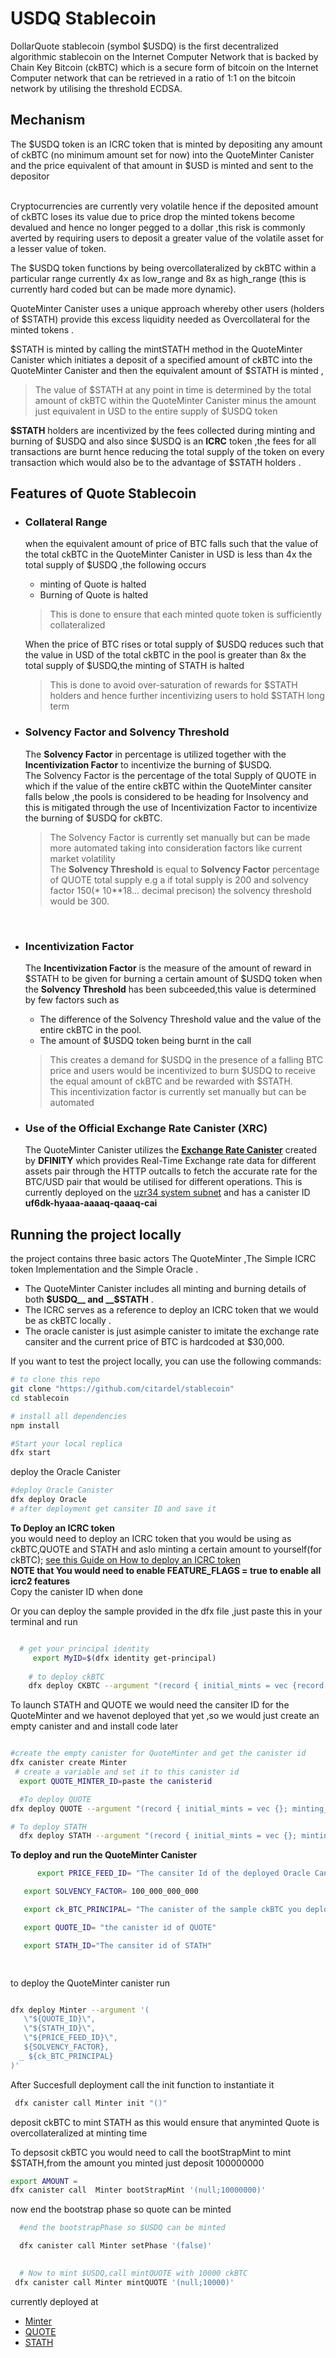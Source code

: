 # USDQ Stablecoin

DollarQuote stablecoin (symbol $USDQ) is the first decentralized algorithmic stablecoin on the Internet Computer Network that is backed by Chain Key Bitcoin (ckBTC) which is a secure form of bitcoin on the Internet Computer network that can be retrieved in a ratio of 1:1 on the bitcoin network by utilising the threshold ECDSA.<br>

## Mechanism

The $USDQ token is an ICRC token that is minted by depositing any amount of ckBTC (no minimum amount set for now) into the QuoteMinter Canister and the price equivalent of that amount in $USD is minted and sent to the depositor <br><br>

Cryptocurrencies are currently very volatile hence if the deposited amount of ckBTC loses its value due to price drop the minted tokens become devalued and hence no longer pegged to a dollar ,this risk is commonly averted by requiring users to deposit a greater value of the volatile asset for a lesser value of token.

 The $USDQ token functions by being overcollateralized by ckBTC within a particular range currently 4x as low_range and 8x as high_range (this is currently hard coded but can be made more dynamic).<br>

QuoteMinter Canister uses a unique approach whereby other users (holders of $STATH) provide this excess liquidity needed as Overcollateral for the minted tokens .<br>


$STATH is minted by calling the mintSTATH method in the QuoteMinter Canister which initiates a deposit of a specified amount of ckBTC into the QuoteMinter Canister and then the equivalent amount of $STATH is minted ,
>The value of $STATH at any point in time is determined by the total amount of ckBTC within the QuoteMinter Canister minus the amount just equivalent in USD to the entire supply of $USDQ token<br>

**$STATH** holders are incentivized by the fees collected during minting and burning of $USDQ and also since $USDQ is an __ICRC__ token ,the fees for all transactions are burnt hence reducing the total supply of the token on every transaction which would also be to the advantage of $STATH holders .


## Features of Quote Stablecoin

* ### Collateral Range <br>
   when the equivalent amount of price of BTC falls such that the value of the total ckBTC in the QuoteMinter Canister in USD is less than 4x the total supply of $USDQ ,the following occurs
  * minting of Quote is halted 
  * Burning of Quote is halted
  
  >This is done to ensure that each minted quote token is sufficiently collateralized <br>

  When the price of BTC rises or total supply of $USDQ reduces such that the value in USD of the total ckBTC in the pool is greater than 8x the total supply of $USDQ,the minting of STATH is halted<br>

  >This is done to avoid over-saturation of rewards for $STATH holders and hence further incentivizing users to hold $STATH long term<br>


* ### Solvency Factor and Solvency Threshold<br>
   The __Solvency Factor__ in percentage is utilized together with the __Incentivization Factor__ to incentivize the burning of $USDQ.<br>
   The Solvency Factor is the percentage of the total Supply of QUOTE in which if the value of the entire ckBTC within the QuoteMinter cansiter falls below ,the pools is considered to be heading for Insolvency and this is mitigated through the use  of Incentivization Factor to incentivize the burning of $USDQ for ckBTC.
   >The Solvency Factor is currently set manually but can be made more automated taking into consideration factors like current market volatility <br>
   >The __Solvency  Threshold__ is equal to __Solvency Factor__ percentage of QUOTE total supply e.g a if total supply is 200 and solvency factor 150(* 10**18... decimal precison) the solvency threshold would be 300.
   <br>
* ### Incentivization Factor<br>
  The __Incentivization Factor__ is the measure of the amount of reward in $STATH to be given for burning a certain amount of $USDQ token when the __Solvency Threshold__ has been subceeded,this value is determined by few factors such as 
  * The difference of the Solvency Threshold value and the value of the entire ckBTC in the pool.
  * The amount of $USDQ token being burnt in the call
  >This creates a demand for $USDQ in the presence of a falling BTC price and users would be incentivized to burn $USDQ to receive the equal amount of ckBTC and be rewarded with $STATH.<br>
  >This incentivization factor is currently set manually but can be automated <br>

* ### Use of the Official Exchange Rate  Canister (XRC) <br>
  The QuoteMinter Canister utilizes the **[Exchange Rate Canister](https://internetcomputer.org/docs/current/developer-docs/integrations/exchange-rate/exchange-rate-canister)** created by **DFINITY** which provides Real-Time Exchange rate data for different assets pair through the HTTP outcalls  to fetch the accurate rate for the BTC/USD pair that would be utilised for different operations. This is currently deployed on the [uzr34 system subnet](https://dashboard.internetcomputer.org/subnet/uzr34-akd3s-xrdag-3ql62-ocgoh-ld2ao-tamcv-54e7j-krwgb-2gm4z-oqe) and has a canister ID __uf6dk-hyaaa-aaaaq-qaaaq-cai__ <br>


## Running the project locally
 
 the project contains three basic actors The QuoteMinter ,The Simple ICRC token Implementation and the Simple Oracle .

 * The QuoteMinter Canister includes all minting and burning details of both __$USDQ__ and __$STATH__ .
 * The ICRC serves as a reference to deploy an ICRC token that we would be as ckBTC locally .
 * The oracle canister is just asimple canister to imitate the exchange rate cansiter and the current price of BTC is hardcoded at $30,000.<br>

If you want to test the  project locally, you can use the following commands:
 
```bash
# to clone this repo
git clone "https://github.com/citardel/stablecoin"
cd stablecoin

# install all dependencies
npm install

#Start your local replica
dfx start 
```
  deploy the Oracle Canister
``` bash
#deploy Oracle Canister
dfx deploy Oracle 
# after deployment get cansiter ID and save it 
```

**To Deploy an ICRC token**<br>
you would need to deploy an ICRC token that you would be using as ckBTC,QUOTE and STATH and  aslo minting  a certain amount to yourself(for ckBTC);
[see this Guide on How to deploy an ICRC token](https://internetcomputer.org/docs/current/tutorials/developer-journey/level-4/4.2-icrc-tokens)<br>
__NOTE that You would  need to enable FEATURE_FLAGS = true to enable all icrc2 features__<br>
Copy the canister ID when done <br>

Or you can deploy the sample provided in the dfx file ,just paste this in your terminal and run 

```bash

  # get your principal identity 
     export MyID=$(dfx identity get-principal)
  
    # to deploy ckBTC
    dfx deploy CKBTC --argument "(record { initial_mints = vec {record {account = record {owner = principal \"${MyID}\";};amount =100000000000000000000000000 }}; minting_account = record{ owner = principal \"${MyID}\"}; token_name = \"CKBitcoin\"; token_symbol = \"ckBTC\"; decimals = 18; transfer_fee = 100000000 })"

```
  
  To launch STATH and QUOTE we would need the cansiter ID for the QuoteMinter and we havenot deployed that yet ,so we would just create an empty canister and and install code later 

  ```bash

  #create the empty canister for QuoteMinter and get the canister id
  dfx canister create Minter
   # create a variable and set it to this canister id 
    export QUOTE_MINTER_ID=paste the canisterid 

    #To deploy QUOTE
  dfx deploy QUOTE --argument "(record { initial_mints = vec {}; minting_account = record{ owner = principal \"${QUOTE_MINTER_ID}\"}; token_name = \"Quote\"; token_symbol = \"QUOTE\"; decimals = 18; transfer_fee : 100000000 })"

  # To deploy STATH 
    dfx deploy STATH --argument "(record { initial_mints = vec {}; minting_account = record{ owner = principal \"${QUOTE_MINTER_ID}\"}; token_name = \"Stath\"; token_symbol = \"STATH\"; decimals = 18; transfer_fee : 100000000 })"
  ```

**To deploy and run the QuoteMinter Canister**
```bash
      export PRICE_FEED_ID= "The cansiter Id of the deployed Oracle Canister"

   export SOLVENCY_FACTOR= 100_000_000_000

   export ck_BTC_PRINCIPAL= "The canister of the sample ckBTC you deployed you just deployed"

   export QUOTE_ID= "the canister id of QUOTE"

   export STATH_ID="The cansiter id of STATH"

   
  ```
  to deploy the QuoteMinter canister run

  ```bash

  dfx deploy Minter --argument '(
     \"${QUOTE_ID}\",
     \"${STATH_ID}\",
     \"${PRICE_FEED_ID}\",
     ${SOLVENCY_FACTOR},
    _ ${ck_BTC_PRINCIPAL}
  )'
  ```

  After Succesfull deployment call the init function to instantiate it<br>
  ```bash
   dfx canister call Minter init "()"
  ```

  deposit ckBTC to mint STATH as this would ensure that anyminted Quote is overcollateralized at minting time


  To depsosit ckBTC you would need to call the bootStrapMint to mint $STATH,from the amount you minted just deposit 100000000
  ```bash
  export AMOUNT = 
  dfx canister call  Minter bootStrapMint '(null;10000000)' 
```

 now end the bootstrap phase so quote can be minted 
```bash
  #end the bootstrapPhase so $USDQ can be minted

  dfx canister call Minter setPhase '(false)' 
  

  # Now to mint $USDQ,call mintQUOTE with 10000 ckBTC
 dfx canister call Minter mintQUOTE '(null;10000)'

  ```

currently deployed at 

 * [Minter](#link)
 * [QUOTE](#link)
 * [STATH](#link)
  

  




